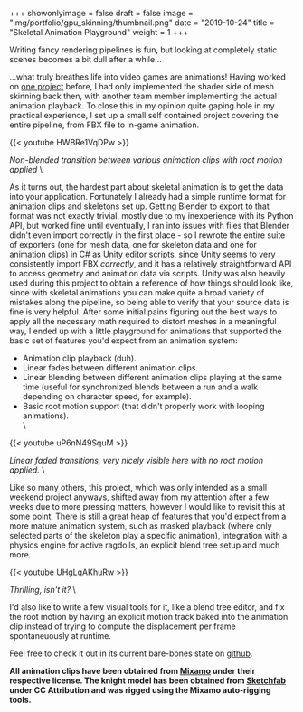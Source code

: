 +++
showonlyimage = false
draft = false
image = "img/portfolio/gpu_skinning/thumbnail.png"
date = "2019-10-24"
title = "Skeletal Animation Playground"
weight = 1
+++

Writing fancy rendering pipelines is fun, but looking at completely static scenes becomes a bit dull after a while...
<!--more-->

...what truly breathes life into video games are animations!
Having worked on [one project](../portfolio/vr_lab/index.html) before, I had only implemented the shader side of mesh skinning back then, with another team member implementing the actual animation playback. To close this in my opinion quite gaping hole in my practical experience, I set up a small self contained project covering the entire pipeline, from FBX file to in-game animation.

{{< youtube HWBRe1VqDPw >}} 

*Non-blended transition between various animation clips with root motion applied* \

As it turns out, the hardest part about skeletal animation is to get the data into your application. Fortunately I already had a simple runtime format for animation clips and skeletons set up. Getting Blender to export to that format was not exactly trivial, mostly due to my inexperience with its Python API, but worked fine until eventually, I ran into issues with files that Blender didn't even import correctly in the first place - so I rewrote the entire suite of exporters (one for mesh data, one for skeleton data and one for animation clips) in C# as Unity editor scripts, since Unity seems to very consistently import FBX *correctly*, and it has a relatively straightforward API to access geometry and animation data via scripts.
Unity was also heavily used during this project to obtain a reference of how things should look like, since with skeletal animations you can make quite a broad variety of mistakes along the pipeline, so being able to verify that your source data is fine is very helpful.
After some initial pains figuring out the best ways to apply all the necessary math required to distort meshes in a meaningful way, I ended up with a little playground for animations that supported the basic set of features you'd expect from an animation system:

* Animation clip playback (duh).
* Linear fades between different animation clips.
* Linear blending between different animation clips playing at the same time (useful for synchronized blends between a run and a walk depending on character speed, for example).
* Basic root motion support (that didn't properly work with looping animations). \
\

{{< youtube uP6nN49SquM >}}

*Linear faded transitions, very nicely visible here with no root motion applied.* \

Like so many others, this project, which was only intended as a small weekend project anyways, shifted away from my attention after a few weeks due to more pressing matters, however I would like to revisit this at some point. There is still a great heap of features that you'd expect from a more mature animation system, such as masked playback (where only selected parts of the skeleton play a specific animation), integration with a physics engine for active ragdolls, an explicit blend tree setup and much more.

{{< youtube UHgLqAKhuRw >}}

*Thrilling, isn't it?* \

I'd also like to write a few visual tools for it, like a blend tree editor, and fix the root motion by having an explicit motion track baked into the animation clip instead of trying to compute the displacement per frame spontaneuously at runtime.

Feel free to check it out in its current bare-bones state on [github](https://github.com/JWki/gpu_skinning).


**All animation clips have been obtained from [Mixamo](https://www.mixamo.com/) under their respective license. The knight model has been obtained from [Sketchfab](https://sketchfab.com/3d-models/knight-armor-b94303a0e7004c20a1a9965fc2d87aa0) under CC Attribution and was rigged using the Mixamo auto-rigging tools.**

